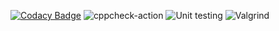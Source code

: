[![Codacy Badge](https://app.codacy.com/project/badge/Grade/ed29ee153616468b8ad2bc380a6c6f13)](https://www.codacy.com/gh/99002539/Genisis-miniproject/dashboard?utm_source=github.com&amp;utm_medium=referral&amp;utm_content=99002539/Genisis-miniproject&amp;utm_campaign=Badge_Grade)
![cppcheck-action](https://github.com/99002539/Genisis-miniproject/workflows/cppcheck-action/badge.svg)
![Unit testing](https://github.com/99002539/Genisis-miniproject/workflows/Unit%20testing/badge.svg)
![Valgrind](https://github.com/99002539/Genisis-miniproject/workflows/Valgrind/badge.svg)
